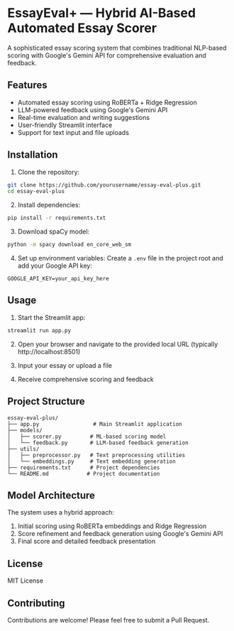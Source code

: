 # EssayEval+ — Hybrid AI-Based Automated Essay Scorer

A sophisticated essay scoring system that combines traditional NLP-based scoring with Google's Gemini API for comprehensive evaluation and feedback.

## Features

- Automated essay scoring using RoBERTa + Ridge Regression
- LLM-powered feedback using Google's Gemini API
- Real-time evaluation and writing suggestions
- User-friendly Streamlit interface
- Support for text input and file uploads

## Installation

1. Clone the repository:
```bash
git clone https://github.com/yourusername/essay-eval-plus.git
cd essay-eval-plus
```

2. Install dependencies:
```bash
pip install -r requirements.txt
```

3. Download spaCy model:
```bash
python -m spacy download en_core_web_sm
```

4. Set up environment variables:
Create a `.env` file in the project root and add your Google API key:
```
GOOGLE_API_KEY=your_api_key_here
```

## Usage

1. Start the Streamlit app:
```bash
streamlit run app.py
```

2. Open your browser and navigate to the provided local URL (typically http://localhost:8501)

3. Input your essay or upload a file

4. Receive comprehensive scoring and feedback

## Project Structure

```
essay-eval-plus/
├── app.py                 # Main Streamlit application
├── models/
│   ├── scorer.py         # ML-based scoring model
│   └── feedback.py       # LLM-based feedback generation
├── utils/
│   ├── preprocessor.py   # Text preprocessing utilities
│   └── embeddings.py     # Text embedding generation
├── requirements.txt      # Project dependencies
└── README.md            # Project documentation
```

## Model Architecture

The system uses a hybrid approach:
1. Initial scoring using RoBERTa embeddings and Ridge Regression
2. Score refinement and feedback generation using Google's Gemini API
3. Final score and detailed feedback presentation

## License

MIT License

## Contributing

Contributions are welcome! Please feel free to submit a Pull Request. 